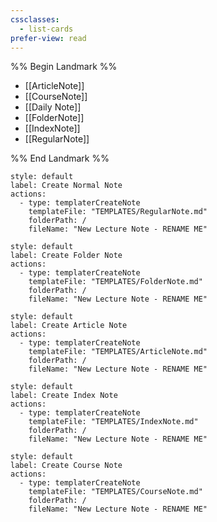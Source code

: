 ```yaml
---
cssclasses:
  - list-cards
prefer-view: read
---
```

%% Begin Landmark %%
- [[ArticleNote]]
- [[CourseNote]]
- [[Daily Note]]
- [[FolderNote]]
- [[IndexNote]]
- [[RegularNote]]

%% End Landmark %%

```meta-bind-button
style: default
label: Create Normal Note
actions:
  - type: templaterCreateNote
    templateFile: "TEMPLATES/RegularNote.md"
    folderPath: /
    fileName: "New Lecture Note - RENAME ME"
```

```meta-bind-button
style: default
label: Create Folder Note
actions:
  - type: templaterCreateNote
    templateFile: "TEMPLATES/FolderNote.md"
    folderPath: /
    fileName: "New Lecture Note - RENAME ME"
```

```meta-bind-button
style: default
label: Create Article Note
actions:
  - type: templaterCreateNote
    templateFile: "TEMPLATES/ArticleNote.md"
    folderPath: /
    fileName: "New Lecture Note - RENAME ME"
```

```meta-bind-button
style: default
label: Create Index Note
actions:
  - type: templaterCreateNote
    templateFile: "TEMPLATES/IndexNote.md"
    folderPath: /
    fileName: "New Lecture Note - RENAME ME"
```

```meta-bind-button
style: default
label: Create Course Note
actions:
  - type: templaterCreateNote
    templateFile: "TEMPLATES/CourseNote.md"
    folderPath: /
    fileName: "New Lecture Note - RENAME ME"
```